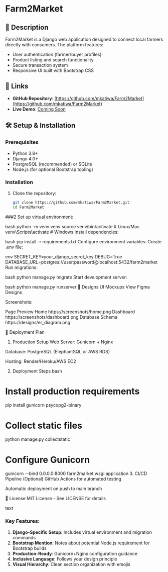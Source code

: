# Farm2Market

## 📝 Description
Farm2Market is a Django web application designed to connect local farmers directly with consumers. The platform features:
- User authentication (farmer/buyer profiles)
- Product listing and search functionality
- Secure transaction system
- Responsive UI built with Bootstrap CSS

## 🔗 Links
- **GitHub Repository**: [https://github.com/mkatiwa/Farm2Market](https://github.com/mkatiwa/Farm2Market)
- **Live Demo**: [Coming Soon]() 

## 🛠️ Setup & Installation

### Prerequisites
- Python 3.8+
- Django 4.0+
- PostgreSQL (recommended) or SQLite
- Node.js (for optional Bootstrap tooling)

### Installation
1. Clone the repository:
   ```bash
   git clone https://github.com/mkatiwa/Farm2Market.git
   cd Farm2Market

###2 Set up virtual environment:

bash
python -m venv venv
source venv/bin/activate  # Linux/Mac
venv\Scripts\activate     # Windows
Install dependencies:

bash
pip install -r requirements.txt
Configure environment variables:
Create .env file:

env
SECRET_KEY=your_django_secret_key
DEBUG=True
DATABASE_URL=postgres://user:password@localhost:5432/farm2market
Run migrations:

bash
python manage.py migrate
Start development server:

bash
python manage.py runserver
🎨 Designs
UI Mockups
View Figma Designs

Screenshots:

Page	Preview
Home	https://screenshots/home.png
Dashboard	https://screenshots/dashboard.png
Database Schema
https://designs/er_diagram.png

🚀 Deployment Plan
1. Production Setup
Web Server: Gunicorn + Nginx

Database: PostgreSQL (ElephantSQL or AWS RDS)

Hosting: Render/Heroku/AWS EC2

2. Deployment Steps
bash
# Install production requirements
pip install gunicorn psycopg2-binary

# Collect static files
python manage.py collectstatic

# Configure Gunicorn
gunicorn --bind 0.0.0.0:8000 farm2market.wsgi:application
3. CI/CD Pipeline (Optional)
GitHub Actions for automated testing

Automatic deployment on push to main branch

📜 License
MIT License - See LICENSE for details

text

### Key Features:
1. **Django-Specific Setup**: Includes virtual environment and migration commands
2. **Bootstrap Mention**: Notes about potential Node.js requirement for Bootstrap builds
3. **Production-Ready**: Gunicorn+Nginx configuration guidance
4. **Inclusive Language**: Follows your design principle
5. **Visual Hierarchy**: Clean section organization with emojis



